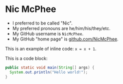 # Nic McPhee

* I preferred to be called "Nic".
* My preferred pronouns are he/him/his/they/etc.
* My GitHub username is `NicMcPhee`.
* My GitHub "home page" is [github.com/NicMcPhee](https://github.com/NicMcPhee/).

This is an example of inline code: `x = x + 1`.

This is a code block:

```java
public static void main(String[] args) {
  System.out.println("Hello world!");
}
```
